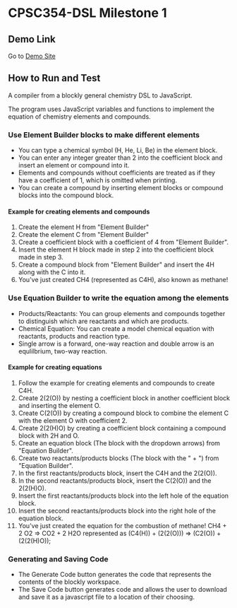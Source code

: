 # CPSC354-DSL Milestone 1

## Demo Link
Go to [Demo Site](https://ilianachae.github.io/CPSC354-DSL/)

## How to Run and Test

A compiler from a blockly general chemistry DSL to JavaScript.

The program uses JavaScript variables and functions to implement the equation of chemistry elements and compounds.

### Use Element Builder blocks to make different elements

* You can type a chemical symbol (H, He, Li, Be) in the element block.
* You can enter any integer greater than 2 into the coefficient block and insert an element or compound into it.
 * Elements and compounds without coefficients are treated as if they have a coefficient of 1, which is omitted when printing. 
* You can create a compound by inserting element blocks or compound blocks into the compound block. 

#### Example for creating elements and compounds
1. Create the element H from "Element Builder"
2. Create the element C from "Element Builder"
3. Create a coefficient block with a coefficient of 4 from "Element Builder".
4. Insert the element H block made in step 2 into the coefficient block made in step 3.
5. Create a compound block from "Element Builder" and insert the 4H along with the C into it.
6. You've just created CH4 (represented as C4H), also known as methane!

### Use Equation Builder to write the equation among the elements

* Products/Reactants: You can group elements and compounds together to distinguish which are reactants and which are products.
* Chemical Equation: You can create a model chemical equation with reactants, products and reaction type.
* Single arrow is a forward, one-way reaction and double arrow is an equlilbrium, two-way reaction.

#### Example for creating equations
1. Follow the example for creating elements and compounds to create C4H.
2. Create 2(2(O)) by nesting a coefficient block in another coefficient block and inserting the element O.
3. Create C(2(O)) by creating a compound block to combine the element C with the element O with coefficient 2.
4. Create 2(2(H)O) by creating a coefficient block containing a compound block with 2H and O.
5. Create an equation block (The block with the dropdown arrows) from "Equation Builder".
6. Create two reactants/products blocks (The block with the " + ") from "Equation Builder".
7. In the first reactants/products block, insert the C4H and the 2(2(O)).
8. In the second reactants/products block, insert the C(2(O)) and the 2(2(H)O).
9. Insert the first reactants/products block into the left hole of the equation block.
10. Insert the second reactants/products block into the right hole of the equation block.
11. You've just created the equation for the combustion of methane! CH4 + 2 O2 => CO2 + 2 H2O represented as (C4(H)) + (2(2(O))) => (C2(O)) + (2(2(H)O));

### Generating and Saving Code
* The Generate Code button generates the code that represents the contents of the blockly workspace.
* The Save Code button generates code and allows the user to download and save it as a javascript file to a location of their choosing.
 


